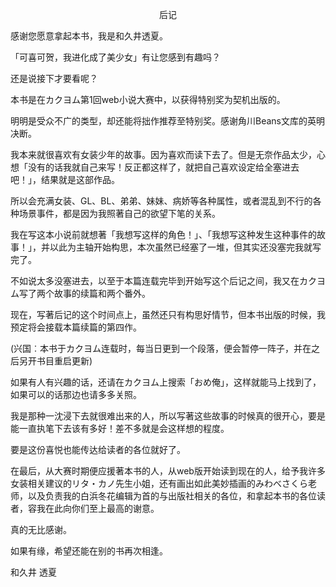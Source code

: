 <p align="center">后记</p>

感谢您愿意拿起本书，我是和久井透夏。

「可喜可贺，我进化成了美少女」有让您感到有趣吗？

还是说接下才要看呢？

本书是在カクヨム第1回web小说大赛中，以获得特别奖为契机出版的。

明明是受众不广的类型，却还能将拙作推荐至特别奖。感谢角川Beans文库的英明决断。

我本来就很喜欢有女装少年的故事。因为喜欢而读下去了。但是无奈作品太少，心想「没有的话我就自己来写！反正都这样了，就把自己喜欢设定给全塞进去吧！」，结果就是这部作品。

所以会充满女装、GL、BL、弟弟、妹妹、病娇等各种属性，或者混乱到不行的各种场景事件，都是因为我照著自己的欲望下笔的关系。

我在写这本小说前就想著「我想写这样的角色！」、「我想写这种发生这种事件的故事！」，并以此为主轴开始构思，本次虽然已经塞了一堆，但其实还没塞完我就写完了。

不如说太多没塞进去，以至于本篇连载完毕到开始写这个后记之间，我又在カクヨム写了两个故事的续篇和两个番外。

现在，写著后记的这个时间点上，虽然还只有构思好情节，但本书出版的时候，我预定将会接载本篇续篇的第四作。

(兴国︰本书于カクヨム连载时，每当日更到一个段落，便会暂停一阵子，并在之后另开书目重启更新)

如果有人有兴趣的话，还请在カクヨム上搜索「おめ俺」，这样就能马上找到了，如果可以的话那边也请多多关照。

我是那种一沈浸下去就很难出来的人，所以写著这些故事的时候真的很开心，要是能一直执笔下去该有多好！差不多就是会这样想的程度。

要是这份喜悦也能传达给读者的各位就好了。

在最后，从大赛时期便应援著本书的人，从web版开始读到现在的人，给予我许多女装相关建议的リタ・カノ先生小姐，还有画出如此美妙插画的みわべさくら老师，以及负责我的白浜冬花编辑为首的与出版社相关的各位，和拿起本书的各位读者，容我在此向你们至上最高的谢意。

真的无比感谢。

如果有缘，希望还能在别的书再次相逢。

和久井 透夏

